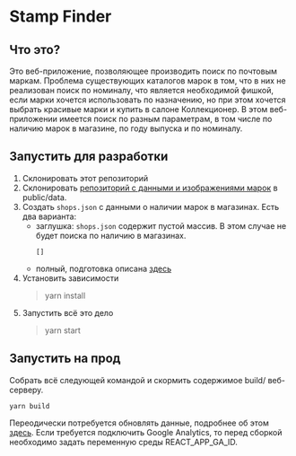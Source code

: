 # Stamp Finder
## Что это?
Это веб-приложение, позволяющее производить поиск по почтовым маркам. Проблема существующих каталогов марок в том, что в них не реализован поиск по номиналу,
что является необходимой фишкой, если марки хочется использовать по назначению, но при этом хочется выбрать красивые марки и купить в салоне Коллекционер.
В этом веб-приложении имеется поиск по разным параметрам, в том числе по наличию марок в магазине, по году выпуска и по номиналу.

## Запустить для разработки
1. Склонировать этот репозиторий
2. Склонировать [репозиторий с данными и изображениями марок](https://github.com/gwisp2/russian-stamps) в public/data.
3. Создать `shops.json` с данными о наличии марок в магазинах. 
   Есть два варианта:
   - заглушка: `shops.json` содержит пустой массив. В этом случае не будет поиска по наличию в магазинах.
     ```
     []
     ```
   - полный, подготовка описана [здесь](https://github.com/gwisp2/stamp-finder-scripts)
3. Установить зависимости
   > yarn install
4. Запустить всё это дело
   > yarn start

## Запустить на прод
Собрать всё следующей командой и скормить содержимое build/ веб-серверу. 
```
yarn build
```

Переодически потребуется обновлять данные, подробнее об этом [здесь](https://github.com/gwisp2/stamp-finder-scripts).
Если требуется подключить Google Analytics, то перед сборкой необходимо задать переменную среды REACT_APP_GA_ID.

